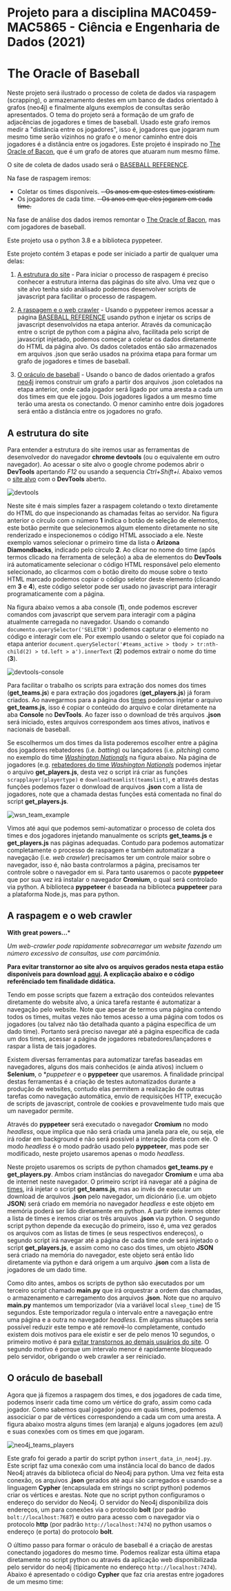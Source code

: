 # Projeto para a disciplina MAC0459-MAC5865 - Ciência e Engenharia de Dados (2021)

# The Oracle of Baseball

Neste projeto será ilustrado o processo de coleta de dados via raspagem (scrapping), o armazenamento destes em um banco de dados orientado à grafos (neo4j) e finalmente alguns exemplos de consultas serão apresentados. O tema do projeto será a formação de um grafo de adjacências de jogadores e times de baseball. Usado este grafo iremos medir a "distância entre os jogadores", isso é, jogadores que jogaram num mesmo time serão vizinhos no grafo e o menor caminho entre dois jogadores é a distância entre os jogadores. Este projeto é inspirado no [The Oracle of Bacon](https://oracleofbacon.org/), que é um grafo de atores que atuaram num mesmo filme.

O site de coleta de dados usado será o [BASEBALL REFERENCE](https://www.baseball-reference.com/).

Na fase de raspagem iremos:

- Coletar os times disponíveis.
  ~~- Os anos em que estes times existiram.~~
- Os jogadores de cada time.
  ~~- Os anos em que eles jogaram em cada time.~~

Na fase de análise dos dados iremos remontar o [The Oracle of Bacon](https://oracleofbacon.org/), mas com jogadores de baseball.

Este projeto usa o python 3.8 e a biblioteca pyppeteer.

Este projeto contém 3 etapas e pode ser iniciado a partir de qualquer uma delas:

1. [A estrutura do site](#a-estrutura-do-site) - Para iniciar o processo de raspagem é preciso conhecer a estrutura interna das páginas do site alvo. Uma vez que o site alvo tenha sido análisado podemos desenvolver scripts de javascript para facilitar o processo de raspagem.

2. [A raspagem e o web crawler](#a-raspagem-e-o-web-crawler) - Usando o pyppeteer iremos acessar a página [BASEBALL REFERENCE](https://www.baseball-reference.com/) usando python e injetar os scrips de javascript desenvolvidos na etapa anterior. Através da comunicação entre o script de python com a página alvo, facilitada pelo script de javascript injetado, podemos começar a coletar os dados diretamente do HTML da página alvo. Os dados coletados então são armazenados em arquivos .json que serão usados na próxima etapa para formar um grafo de jogadores e times de baseball.

3. [O oráculo de baseball](#o-oráculo-de-baseball) - Usando o banco de dados orientado a grafos [neo4j](https://neo4j.com/) iremos construir um grafo a partir dos arquivos .json coletados na etapa anterior, onde cada jogador será ligado por uma aresta a cada um dos times em que ele jogou. Dois jogadores ligados a um mesmo time terão uma aresta os conectando. O menor caminho entre dois jogadores será então a distância entre os jogadores no grafo.



## A estrutura do site

Para entender a estrutura do site iremos usar as ferramentas de desenvolvedor do navegador **chrome devtools** (ou o equivalente em outro navegador). Ao acessar o site alvo o google chrome podemos abrir o **DevTools** apertando *F12* ou usando a sequencia *Ctrl+Shift+i*. Abaixo vemos o [site alvo](https://www.baseball-reference.com/teams/) com o **DevTools** aberto.

![devtools](https://user-images.githubusercontent.com/1486993/134050296-3789d554-b9e2-41d3-99df-c65c3dc77557.png)

Neste site é mais simples fazer a raspagem coletando o texto diretamente do HTML do que inspecionando as chamadas feitas ao servidor. Na figura anterior o círculo com o número **1** indica o botão de seleção de elementos, este botão permite que selecionemos algum elemento diretamente no site renderizado e inspecionemos o código HTML associado a ele. Neste exemplo vamos selecionar o primeiro time da lista o **Arizona Diamondbacks**, indicado pelo círculo **2**. Ao clicar no nome do time (após termos clicado na ferramenta de seleção) a aba de elementos do **DevTools** irá automaticamente selecionar o código HTML responsável pelo elemento selecionado, ao clicarmos com o botão direito do mouse sobre o texto HTML marcado podemos copiar o código seletor deste elemento (clicando em **3** e **4**), este código seletor pode ser usado no javascript para interagir programaticamente com a página.

Na figura abaixo vemos a aba console (**1**), onde podemos escrever comandos com javascript que servem para interagir com a página atualmente carregada no navegador. Usando o comando `documento.querySelector('SELETOR')` podemos capturar o elemento no código e interagir com ele. Por exemplo usando o seletor que foi copiado na etapa anterior `document.querySelector('#teams_active > tbody > tr:nth-child(2) > td.left > a').innerText` (**2**) podemos extrair o nome do time (**3**).

![devtools-console](https://user-images.githubusercontent.com/1486993/134052677-fab3011f-2e85-4d25-a702-19503cdc3f35.png)

Para facilitar o trabalho os scripts para extração dos nomes dos times (**get_teams.js**) e para extração dos jogadores (**get_players.js**) já foram criados. Ao navegarmos para a página dos [times](https://www.baseball-reference.com/teams/) podemos injetar o arquivo **get_teams.js**, isso é copiar o conteúdo do arquivo e colar diretamente na aba **Console** no **DevTools**. Ao fazer isso o download de três arquivos **.json** será iniciado, estes arquivos correspondem aos times ativos, inativos e nacionais de baseball.

Se escolhermos um dos times da lista poderemos escolher entre a página dos jogadores rebatedores (i.e. *batting*) ou lançadores (i.e. *pitching*) como no exemplo do time [*Washington Nationals*](https://www.baseball-reference.com/teams/WSN/) na figura abaixo. Na página de jogadores (e.g. [rebatedores do time *Washington Nationals*](https://www.baseball-reference.com/teams/WSN/bat.shtml) podemos injetar o arquivo **get_players.js**, desta vez o script irá criar as funções `scrapplayer(playertype)` e `downloadteamlist(teamslist)`, e através destas funções podemos fazer o donwload de arquivos **.json** com a lista de jogadores, note que a chamada destas funções está comentada no final do script **get_players.js**.

![wsn_team_example](https://user-images.githubusercontent.com/1486993/134074833-993163d2-c018-4d14-9b7d-d4227dc133d0.png)

Vimos até aqui que podemos semi-automatizar o processo de coleta dos times e dos jogadores injetando manualmente os scripts **get_teams.js** e **get_players.js** nas páginas adequadas. Contudo para podemos automatizar completamente o processo de raspagem e também automatizar a navegação (i.e. *web crawler*) precisamos ter um controle maior sobre o navegador, isso é, não basta controlarmos a página, precisamos ter controle sobre o navegador em si. Para tanto usaremos o pacote **pyppeteer** que por sua vez irá instalar o navegador **Cromium**, o qual será controlado via python. A biblioteca **pyppeteer** é baseada na biblioteca **puppeteer** para a plataforma Node.js, mas para python.

## A raspagem e o web crawler
**With great powers...***

*Um web-crawler pode rapidamente sobrecarregar um website fazendo um número excessivo de consultas, use com parcimônia.*

**Para evitar transtornor ao site alvo os arquivos gerados nesta etapa estão disponíveis para download [aqui](https://vision.ime.usp.br/~arturao/baseball/). A explicação abaixo e o código referênciado tem finalidade didática.**

Tendo em posse scripts que fazem a extração dos conteúdos relevantes diretamente do website alvo, a única tarefa restante é automatizar a navegação pelo website. Note que apesar de termos uma página contendo todos os times, muitas vezes não temos acesso a uma página com todos os jogadores (ou talvez não tão detalhada quanto a página específica de um dado time). Portanto será preciso navegar até a página específica de cada um dos times, acessar a página de jogadores rebatedores/lançadores e raspar a lista de tais jogadores.

Existem diversas ferramentas para automatizar tarefas baseadas em navegadores, alguns dos mais conhecidos (e ainda ativos) incluem o **Selenium**, o **puppeteer* e o **pyppeteer** que usaremos. A finalidade principal destas ferramentas é a criação de testes automatizados durante a produção de websites, contudo elas permitem a realização de outras tarefas como navegação automática, envio de requisições HTTP, execução de scripts de javascript, controle de cookies e provavelmente tudo mais que um navegador permite. 

Através do **pyppeteer** será executado o navegador **Cromium** no modo *headless*, oque implica que não será criada uma janela para ele, ou seja, ele irá rodar em background e não será possível a interação direta com ele. O modo *headless* é o modo padrão usado pelo **pyppeteer**, mas pode ser modificado, neste projeto usaremos apenas o modo *headless*.

Neste projeto usaremos os scripts de python chamados **get_teams.py** e **get_players.py**. Ambos criam instâncias do navegador **Cromium** e uma aba de internet neste navegador. O primeiro script irá navegar até a página de [times](https://www.baseball-reference.com/teams/), irá injetar o script **get_teams.js**, mas ao invés de executar um download de arquivos **.json** pelo navegador, um dicionário (i.e. um objeto **JSON**) será criado em memória no navegador *headless* e este objeto em memória poderá ser lido diretamente em python. A partir dele iremos obter a lista de times e iremos criar os três arquivos **.json** via python. O segundo script python depende da execução do primeiro, isso é, uma vez gerados os arquivos com as listas de times (e seus respectivos endereços), o segundo script irá navegar até a página de cada time onde será injetado o script **get_players.js**, e assim como no caso dos times, um objeto **JSON** será criado na memória do navegador, este objeto será então lido diretamente via python e dará origem a um arquivo **.json** com a lista de jogadores de um dado time.

Como dito antes, ambos os scripts de python são executados por um terceiro script chamado **main.py** que irá orquestrar a ordem das chamadas, o armazenamento e carregamento  dos arquivos **.json**. Note que no arquivo **main.py** mantemos um temporizador (via a variável local `sleep_time`) de 15 segundos. Este temporizador regula o intervalo entre a navegação entre uma página e a outra no navegador *headless*. Em algumas situações seria possível reduzir este tempo e até removê-lo completamente, contudo existem dois motivos para ele existir e ser de pelo menos 10 segundos, o primeiro motivo é para [evitar transtornos ao demais usuários do site](https://www.sports-reference.com/data_use.html). O segundo motivo é porque um intervalo menor é rapidamente bloqueado pelo servidor, obrigando o web crawler a ser reiniciado.

## O oráculo de baseball

Agora que já fizemos a raspagem dos times, e dos jogadores de cada time, podemos inserir cada time como um vértice do grafo, assim como cada jogador. Como sabemos qual jogador jogou em quais times, podemos associciar o par de vértices correspondendo a cada um com uma aresta. A figura abaixo mostra alguns times (em laranja) e alguns jogadores (em azul) e suas conexões com os times em que jogaram.

![neo4j_teams_players](https://user-images.githubusercontent.com/1486993/134088072-5747b829-140e-473d-90e7-be6d7c9cae7f.png)

Este grafo foi gerado a partir do script python `insert_data_in_neo4j.py`. Este script faz uma conexão com uma instância local do banco de dados Neo4j através da biblioteca oficial do Neo4j para python. Uma vez feita esta conexão, os arquivos **.json** gerados até aqui são carregados e usando-se a linguagem **Cypher** (encapsulada em strings no script python) podemos criar os vértices e arestas. Note que no script python configuramos o endereço do servidor do Neo4j. O servidor do Neo4j disponibiliza dois endereços, um para conexões via o protocolo **bolt** (por padrão `bolt://localhost:7687`) e outro para acesso com o navegador via o protocolo **http** (por padrão `http://localhost:7474`) no python usamos o endereço (e porta) do protocolo **bolt**.

O último passo para formar o oráculo de baseball é a criação de arestas conectando jogadores do mesmo time. Podemos realizar esta última etapa diretamente no script python ou através da aplicação web disponibilizada pelo servidor do neo4j (tipicamente no endereço `http://localhost:7474`). Abaixo é apresentado o código **Cypher** que faz cria arestas entre jogadores de um mesmo time:

```

```
